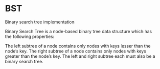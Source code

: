 # BST
Binary search tree implementation

Binary Search Tree is a node-based binary tree data structure which has the following properties:

The left subtree of a node contains only nodes with keys lesser than the node’s key.
The right subtree of a node contains only nodes with keys greater than the node’s key.
The left and right subtree each must also be a binary search tree.

